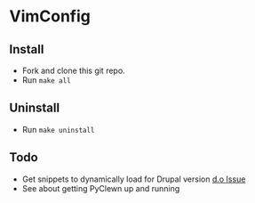 VimConfig
========

Install
------------

* Fork and clone this git repo.
* Run `make all`

Uninstall
------------

* Run `make uninstall`

Todo
------------

* Get snippets to dynamically load for Drupal version [d.o Issue](https://drupal.org/node/2254703)
* See about getting PyClewn up and running
